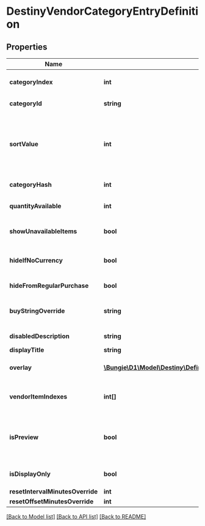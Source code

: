 # DestinyVendorCategoryEntryDefinition

## Properties
Name | Type | Description | Notes
------------ | ------------- | ------------- | -------------
**categoryIndex** | **int** | The index of the category in the original category definitions for the vendor. | [optional] 
**categoryId** | **string** | The string identifier of the category. | [optional] 
**sortValue** | **int** | Used in sorting items in vendors... but there&#39;s a lot more to it. Just go with the order provided in the itemIndexes property on the DestinyVendorCategoryComponent instead, it should be more reliable than trying to recalculate it yourself. | [optional] 
**categoryHash** | **int** | The hashed identifier for the category. | [optional] 
**quantityAvailable** | **int** | The amount of items that will be available when this category is shown. | [optional] 
**showUnavailableItems** | **bool** | If items aren&#39;t up for sale in this category, should we still show them (greyed out)? | [optional] 
**hideIfNoCurrency** | **bool** | If you don&#39;t have the currency required to buy items from this category, should the items be hidden? | [optional] 
**hideFromRegularPurchase** | **bool** | True if this category doesn&#39;t allow purchases. | [optional] 
**buyStringOverride** | **string** | The localized string for making purchases from this category, if it is different from the vendor&#39;s string for purchasing. | [optional] 
**disabledDescription** | **string** | If the category is disabled, this is the localized description to show. | [optional] 
**displayTitle** | **string** | The localized title of the category. | [optional] 
**overlay** | [**\Bungie\D1\Model\Destiny\Definitions\DestinyVendorCategoryOverlayDefinition**](DestinyVendorCategoryOverlayDefinition.md) | If this category has an overlay prompt that should appear, this contains the details of that prompt. | [optional] 
**vendorItemIndexes** | **int[]** | A shortcut for the vendor item indexes sold under this category. Saves us from some expensive reorganization at runtime. | [optional] 
**isPreview** | **bool** | Sometimes a category isn&#39;t actually used to sell items, but rather to preview them. This implies different UI (and manual placement of the category in the UI) in the game, and special treatment. | [optional] 
**isDisplayOnly** | **bool** | If true, this category only displays items: you can&#39;t purchase anything in them. | [optional] 
**resetIntervalMinutesOverride** | **int** |  | [optional] 
**resetOffsetMinutesOverride** | **int** |  | [optional] 

[[Back to Model list]](../README.md#documentation-for-models) [[Back to API list]](../README.md#documentation-for-api-endpoints) [[Back to README]](../README.md)


